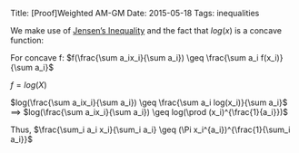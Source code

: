 Title: [Proof]Weighted AM-GM
Date: 2015-05-18
Tags: inequalities


We make use of [Jensen’s Inequality](http://en.wikipedia.org/wiki/Jensen%27s_inequality)
and the fact that $log(x)$ is a concave function:

For concave f:
$f(\frac{\sum a_ix_i}{\sum a_i}) \geq \frac{\sum a_i f(x_i)}{\sum a_i}$

$f=log(X)$

$log(\frac{\sum a_ix_i}{\sum a_i}) \geq \frac{\sum a_i log(x_i)}{\sum a_i}$
$\implies$ 
$log(\frac{\sum a_ix_i}{\sum a_i}) \geq log(\prod (x_i)^{\frac{1}{a_i}})$


Thus,
 $\frac{\sum_i a_i x_i}{\sum_i a_i}  \geq (\Pi x_i^{a_i})^{\frac{1}{\sum_i a_i}}$
